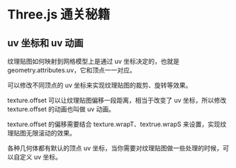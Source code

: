 # Three.js 通关秘籍




## uv 坐标和 uv 动画
纹理贴图如何映射到网格模型上是通过 uv 坐标决定的，也就是 geometry.attributes.uv，它和顶点一一对应。

可以修改不同顶点的 uv 坐标来实现纹理贴图的裁剪、旋转等效果。

texture.offset 可以让纹理贴图偏移一段距离，相当于改变了 uv 坐标，所以修改 texture.offset 的动画也叫做 uv 动画。

texture.offset 的偏移需要结合 texture.wrapT、textrue.wrapS 来设置，实现纹理贴图无限滚动的效果。

各种几何体都有默认的顶点 uv 坐标，当你需要对纹理贴图做一些处理的时候，可以自定义 uv 坐标。
